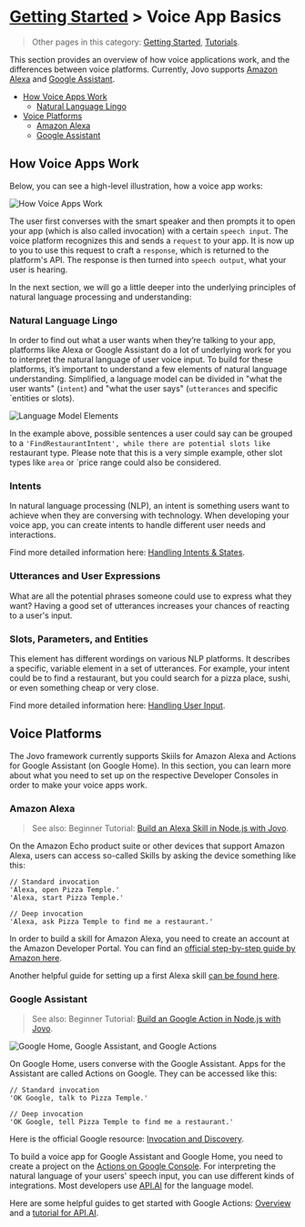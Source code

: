 # [Getting Started](./) > Voice App Basics

> Other pages in this category: [Getting Started](./), [Tutorials](./tutorials.md).

This section provides an overview of how voice applications work, and the differences between voice platforms. Currently, Jovo supports [Amazon Alexa](#amazon-alexa) and [Google Assistant](#google-assistant).

* [How Voice Apps Work](#how-voice-apps-work)
  * [Natural Language Lingo](#natural-language-lingo)
* [Voice Platforms](#voice-platforms)
  * [Amazon Alexa](#amazon-alexa)
  * [Google Assistant](#google-assistant)


## How Voice Apps Work

Below, you can see a high-level illustration, how a voice app works:

![How Voice Apps Work](https://www.jovo.tech/img/docs/voice-app-process.jpg)

The user first converses with the smart speaker and then prompts it to open your app (which is also called invocation) with a certain `speech input`. The voice platform recognizes this and sends a `request` to your app. It is now up to you to use this request to craft a `response`, which is returned to the platform's API. The response is then turned into `speech output`, what your user is hearing.

In the next section, we will go a little deeper into the underlying principles of natural language processing and understanding:


### Natural Language Lingo

In order to find out what a user wants when they’re talking to your app, platforms like Alexa or Google Assistant do a lot of underlying work for you to interpret the natural language of user voice input. To build for these platforms, it’s important to understand a few elements of natural language understanding. Simplified, a language model can be divided in "what the user wants" (`intent`) and "what the user says" (`utterances` and specific `entities or slots).

![Language Model Elements](https://www.jovo.tech/img/docs/voice-intents-utterances-entities.jpg)

In the example above, possible sentences a user could say can be grouped to a `'FindRestaurantIntent', while there are potential slots like `restaurant type. Please note that this is a very simple example, other slot types like `area` or `price range could also be considered.

### Intents

In natural language processing (NLP), an intent is something users want to achieve when they are conversing with technology. When developing your voice app, you can create intents to handle different user needs and interactions.

Find more detailed information here: [Handling Intents & States](./building-a-voice-app/intents-states.md).

### Utterances and User Expressions

What are all the potential phrases someone could use to express what they want? Having a good set of utterances increases your chances of reacting to a user's input.

### Slots, Parameters, and Entities

This element has different wordings on various NLP platforms. It describes a specific, variable element in a set of utterances. For example, your intent could be to find a restaurant, but you could search for a pizza place, sushi, or even something cheap or very close.

Find more detailed information here: [Handling User Input](./building-a-voice-app/input.md).


## Voice Platforms

The Jovo framework currently supports Skiils for Amazon Alexa and Actions for Google Assistant (on Google Home). In this section, you can learn more about what you need to set up on the respective Developer Consoles in order to make your voice apps work.

### Amazon Alexa

> See also: Beginner Tutorial: [Build an Alexa Skill in Node.js with Jovo](https://www.jovo.tech/blog/alexa-skill-tutorial-nodejs/).

On the Amazon Echo product suite or other devices that support Amazon Alexa, users can access so-called Skills by asking the device something like this:

```
// Standard invocation
'Alexa, open Pizza Temple.'
'Alexa, start Pizza Temple.'

// Deep invocation
'Alexa, ask Pizza Temple to find me a restaurant.'
```

In order to build a skill for Amazon Alexa, you need to create an account at the Amazon Developer Portal. You can find an [official step-by-step guide by Amazon here](https://developer.amazon.com/public/solutions/alexa/alexa-skills-kit/docs/registering-and-managing-alexa-skills-in-the-developer-portal).

Another helpful guide for setting up a first Alexa skill [can be found here](https://github.com/alexa/skill-sample-nodejs-fact/blob/master/README.md).

### Google Assistant

> See also: Beginner Tutorial: [Build an Google Action in Node.js with Jovo](https://www.jovo.tech/blog/google-action-tutorial-nodejs/).

![Google Home, Google Assistant, and Google Actions](https://www.jovo.tech/img/docs/voice-app-basics/google-home-google-assistant.png)

On Google Home, users converse with the Google Assistant. Apps for the Assistant are called Actions on Google. They can be accessed like this:

```
// Standard invocation
'OK Google, talk to Pizza Temple.'

// Deep invocation
'OK Google, tell Pizza Temple to find me a restaurant.'
```

Here is the official Google resource: [Invocation and Discovery](https://developers.google.com/actions/discovery/).

To build a voice app for Google Assistant and Google Home, you need to create a project on the [Actions on Google Console](https://console.actions.google.com/). For interpreting the natural language of your users' speech input, you can use different kinds of integrations. Most developers use [API.AI](https://api.ai/) for the language model.

Here are some helpful guides to get started with Google Actions: [Overview](https://developers.google.com/actions/) and a [tutorial for API.AI](https://developers.google.com/actions/apiai/tutorials/getting-started).
